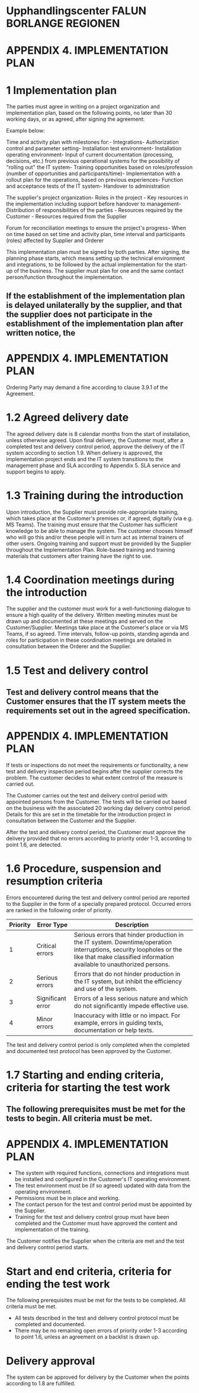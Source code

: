 # Upphandlingscenter FALUN BORLANGE REGIONEN

# APPENDIX 4. IMPLEMENTATION PLAN

# 1 Implementation plan

The parties must agree in writing on a project organization and implementation plan, based on the following points, no later than 30 working days, or as agreed, after signing the agreement:

Example below:

Time and activity plan with milestones for:- Integrations- Authorization control and parameter setting- Installation test environment- Installation operating environment- Input of current documentation (processing, decisions, etc.) from previous operational systems for the possibility of "rolling out" the IT system- Training opportunities based on roles/profession (number of opportunities and participants/time)- Implementation with a rollout plan for the operations, based on previous experiences- Function and acceptance tests of the IT system- Handover to administration

The supplier's project organization- Roles in the project  - Key resources in the implementation including support before handover to management- Distribution of responsibilities of the parties  - Resources required by the Customer  - Resources required from the Supplier

Forum for reconciliation meetings to ensure the project's progress- When on time based on set time and activity plan, time interval and participants (roles) affected by Supplier and Orderer

This implementation plan must be signed by both parties. After signing, the planning phase starts, which means setting up the technical environment and integrations, to be followed by the actual implementation for the start-up of the business. The supplier must plan for one and the same contact person/function throughout the implementation.

If the establishment of the implementation plan is delayed unilaterally by the supplier, and that the supplier does not participate in the establishment of the implementation plan after written notice, the
---
# APPENDIX 4. IMPLEMENTATION PLAN

Ordering Party may demand a fine according to clause 3.9.1 of the Agreement.

# 1.2 Agreed delivery date

The agreed delivery date is 8 calendar months from the start of installation, unless otherwise agreed. Upon final delivery, the Customer must, after a completed test and delivery control period, approve the delivery of the IT system according to section 1.9. When delivery is approved, the implementation project ends and the IT system transitions to the management phase and SLA according to Appendix 5. SLA service and support begins to apply.

# 1.3 Training during the introduction

Upon introduction, the Supplier must provide role-appropriate training, which takes place at the Customer's premises or, if agreed, digitally (via e.g. MS Teams). The training must ensure that the Customer has sufficient knowledge to be able to manage the system. The customer chooses himself who will go this and/or these people will in turn act as internal trainers of other users. Ongoing training and support must be provided by the Supplier throughout the Implementation Plan. Role-based training and training materials that customers after training have the right to use.

# 1.4 Coordination meetings during the introduction

The supplier and the customer must work for a well-functioning dialogue to ensure a high quality of the delivery. Written meeting minutes must be drawn up and documented at these meetings and served on the Customer/Supplier. Meetings take place at the Customer's place or via MS Teams, if so agreed. Time intervals, follow-up points, standing agenda and roles for participation in these coordination meetings are detailed in consultation between the Orderer and the Supplier.

# 1.5 Test and delivery control

Test and delivery control means that the Customer ensures that the IT system meets the requirements set out in the agreed specification.
---
# APPENDIX 4. IMPLEMENTATION PLAN

If tests or inspections do not meet the requirements or functionality, a new test and delivery inspection period begins after the supplier corrects the problem. The customer decides to what extent control of the measure is carried out.

The Customer carries out the test and delivery control period with appointed persons from the Customer. The tests will be carried out based on the business with the associated 20 working day delivery control period. Details for this are set in the timetable for the introduction project in consultation between the Customer and the Supplier.

After the test and delivery control period, the Customer must approve the delivery provided that no errors according to priority order 1-3, according to point 1.6, are detected.

# 1.6 Procedure, suspension and resumption criteria

Errors encountered during the test and delivery control period are reported to the Supplier in the form of a specially prepared protocol. Occurred errors are ranked in the following order of priority.

|Priority|Error Type|Description|
|---|---|---|
|1|Critical errors|Serious errors that hinder production in the IT system. Downtime/operation interruptions, security loopholes or the like that make classified information available to unauthorized persons.|
|2|Serious errors|Errors that do not hinder production in the IT system, but inhibit the efficiency and use of the system.|
|3|Significant error|Errors of a less serious nature and which do not significantly impede effective use.|
|4|Minor errors|Inaccuracy with little or no impact. For example, errors in guiding texts, documentation or help texts.|

The test and delivery control period is only completed when the completed and documented test protocol has been approved by the Customer.

# 1.7 Starting and ending criteria, criteria for starting the test work

The following prerequisites must be met for the tests to begin. All criteria must be met.
---
# APPENDIX 4. IMPLEMENTATION PLAN

- The system with required functions, connections and integrations must be installed and configured in the Customer's IT operating environment.
- The test environment must be (if so agreed) updated with data from the operating environment.
- Permissions must be in place and working.
- The contact person for the test and control period must be appointed by the Supplier.
- Training for the test and delivery control group must have been completed and the Customer must have approved the content and implementation of the training.

The Customer notifies the Supplier when the criteria are met and the test and delivery control period starts.

# Start and end criteria, criteria for ending the test work

The following prerequisites must be met for the tests to be completed. All criteria must be met.

- All tests described in the test and delivery control protocol must be completed and documented.
- There may be no remaining open errors of priority order 1-3 according to point 1.6, unless an agreement on a backlist is drawn up.

# Delivery approval

The system can be approved for delivery by the Customer when the points according to 1.8 are fulfilled.